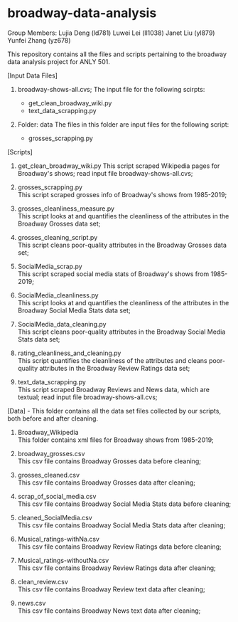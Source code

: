 # broadway-data-analysis

Group Members: 
	Lujia Deng (ld781)
	Luwei Lei (ll1038) 
	Janet Liu (yl879) 
	Yunfei Zhang (yz678)


This repository contains all the files and scripts pertaining to the broadway data analysis project for ANLY 501.

[Input Data Files]

1. broadway-shows-all.cvs;
	The input file for the following scirpts:
	- get_clean_broadway_wiki.py
	- text_data_scrapping.py 

2. Folder: data
	The files in this folder are input files for the following script:
	- grosses_scrapping.py


[Scripts]

1. get_clean_broadway_wiki.py
This script scraped Wikipedia pages for Broadway's shows; 
read input file broadway-shows-all.cvs;


2. grosses_scrapping.py 					
This script scraped grosses info of Broadway's shows from 1985-2019;

3. grosses_cleanliness_measure.py 			
This script looks at and quantifies the cleanliness of the attributes 
in the Broadway Grosses data set;

4. grosses_cleaning_script.py 				
This script cleans poor-quality attributes in the Broadway Grosses data set;


5. SocialMedia_scrap.py 					
This script scraped social media stats of Broadway's shows from 1985-2019;

6. SocialMedia_cleanliness.py 				
This script looks at and quantifies the cleanliness of the attributes 
in the Broadway Social Media Stats data set;

7. SocialMedia_data_cleaning.py 			
This script cleans poor-quality attributes in the Broadway Social Media 
Stats data set;


8. rating_cleanliness_and_cleaning.py 		
This script quantifies the cleanliness of the attributes and cleans 
poor-quality attributes in the Broadway Review Ratings data set;


9. text_data_scrapping.py 					
This script scraped Broadway Reviews and News data, which are textual;
read input file broadway-shows-all.cvs; 




[Data] - This folder contains all the data set files collected by our scripts, both before and after cleaning. 

1. Broadway_Wikipedia						
This folder contains xml files for Broadway shows from 1985-2019;

2. broadway_grosses.csv 					
This csv file contains Broadway Grosses data before cleaning;

3. grosses_cleaned.csv 						
This csv file contains Broadway Grosses data after cleaning;

4. scrap_of_social_media.csv 				
This csv file contains Broadway Social Media Stats data before cleaning;

5. cleaned_SocialMedia.csv 					
This csv file contains Broadway Social Media Stats data after cleaning;

6. Musical_ratings-withNa.csv 				
This csv file contains Broadway Review Ratings data before cleaning;

7. Musical_ratings-withoutNa.csv 			
This csv file contains Broadway Review Ratings data after cleaning;

8. clean_review.csv  						
This csv file contains Broadway Review text data after cleaning;

9. news.csv 								
This csv file contains Broadway News text data after cleaning;